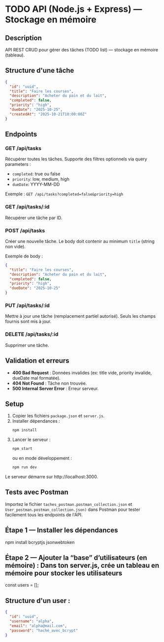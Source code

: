 # TODO API (Node.js + Express) — Stockage en mémoire

## Description
API REST CRUD pour gérer des tâches (TODO list) — stockage en mémoire (tableau).


## Structure d'une tâche
```json
{
  "id": "uuid",
  "title": "Faire les courses",
  "description": "Acheter du pain et du lait",
  "completed": false,
  "priority": "high",
  "dueDate": "2025-10-25",
  "createdAt": "2025-10-21T10:00:00Z"
}
```

## Endpoints

### GET /api/tasks
Récupérer toutes les tâches. Supporte des filtres optionnels via query parameters :
- `completed`: true ou false
- `priority`: low, medium, high
- `dueDate`: YYYY-MM-DD

Exemple : `GET /api/tasks?completed=false&priority=high`

### GET /api/tasks/:id
Récupérer une tâche par ID.

### POST /api/tasks
Créer une nouvelle tâche. Le body doit contenir au minimum `title` (string non vide).

Exemple de body :
```json
{
  "title": "Faire les courses",
  "description": "Acheter du pain et du lait",
  "completed": false,
  "priority": "high",
  "dueDate": "2025-10-25"
}
```

### PUT /api/tasks/:id
Mettre à jour une tâche (remplacement partiel autorisé). Seuls les champs fournis sont mis à jour.

### DELETE /api/tasks/:id
Supprimer une tâche.

## Validation et erreurs
- **400 Bad Request** : Données invalides (ex: title vide, priority invalide, dueDate mal formatée).
- **404 Not Found** : Tâche non trouvée.
- **500 Internal Server Error** : Erreur serveur.

## Setup
1. Copier les fichiers `package.json` et `server.js`.
2. Installer dépendances :
   ```bash
   npm install
3. Lancer le serveur :
   ```bash
   npm start
   ```
   ou en mode développement :
   ```bash
   npm run dev
   ```

Le serveur démarre sur http://localhost:3000.

## Tests avec Postman
Importez le fichier `taches_postman.postman_collection.json` et `User_postman.postman_collection.json)` dans Postman pour tester facilement tous les endpoints de l'API.


## Étape 1 — Installer les dépendances
npm install bcryptjs jsonwebtoken

## Étape 2 — Ajouter la “base” d’utilisateurs (en mémoire) : Dans ton server.js, crée un tableau en mémoire pour stocker les utilisateurs 

const users = [];

## Structure d'un user :
```json
{
  "id": "uuid",
  "username": "alpha",
  "email": "alpha@mail.com",
  "password": "haché_avec_bcrypt"
}
```
